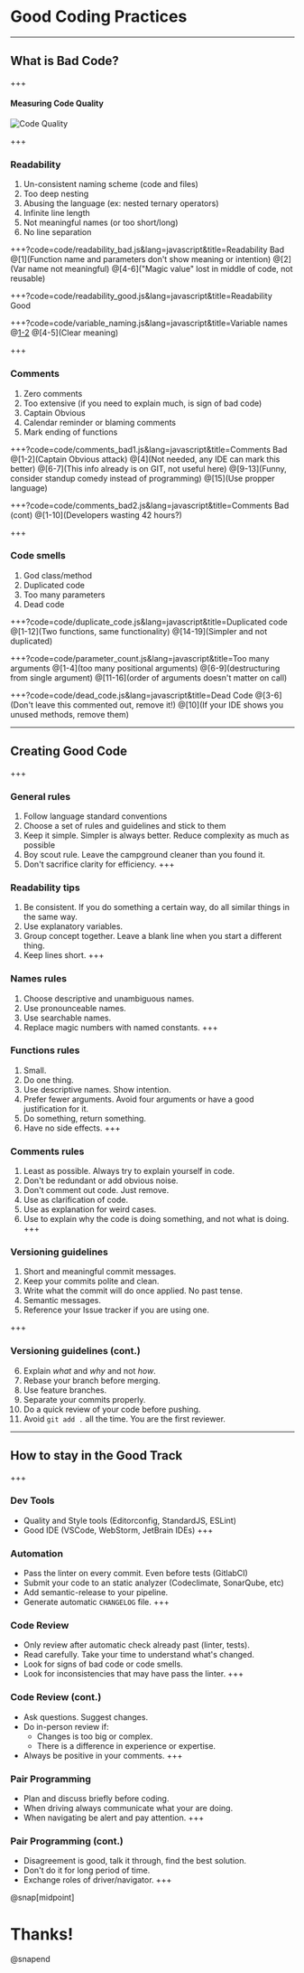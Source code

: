 
# Good Coding Practices
---
## What is Bad Code?
+++

#### Measuring Code Quality
![Code Quality](assets/img/code_quality.png)

+++
### Readability
1. Un-consistent naming scheme (code and files)
2. Too deep nesting
3.  Abusing the language (ex: nested ternary operators)
4. Infinite line length
5. Not meaningful names (or too short/long)
6. No line separation


+++?code=code/readability_bad.js&lang=javascript&title=Readability Bad
@[1](Function name and parameters don't show meaning or intention)
@[2](Var name not meaningful)
@[4-6]("Magic value" lost in middle of code, not reusable)

+++?code=code/readability_good.js&lang=javascript&title=Readability Good

+++?code=code/variable_naming.js&lang=javascript&title=Variable names
@[1-2](Why?)
@[4-5](Clear meaning)

+++
### Comments
1. Zero comments
2. Too extensive (if you need to explain much, is sign of bad code)
3. Captain Obvious
4. Calendar reminder or blaming comments
5. Mark ending of functions


+++?code=code/comments_bad1.js&lang=javascript&title=Comments Bad
@[1-2](Captain Obvious attack)
@[4](Not needed, any IDE can mark this better)
@[6-7](This info already is on GIT, not useful here)
@[9-13](Funny, consider standup comedy instead of programming)
@[15](Use propper language)

+++?code=code/comments_bad2.js&lang=javascript&title=Comments Bad (cont)
@[1-10](Developers wasting 42 hours?)


+++
### Code smells
1. God class/method
2. Duplicated code
3. Too many parameters
4. Dead code

+++?code=code/duplicate_code.js&lang=javascript&title=Duplicated code
@[1-12](Two functions, same functionality)
@[14-19](Simpler and not duplicated)

+++?code=code/parameter_count.js&lang=javascript&title=Too many arguments
@[1-4](too many positional arguments)
@[6-9](destructuring from single argument)
@[11-16](order of arguments doesn't matter on call)


+++?code=code/dead_code.js&lang=javascript&title=Dead Code
@[3-6](Don't leave this commented out, remove it!)
@[10](If your IDE shows you unused methods, remove them)


---
## Creating Good Code
+++


### General rules
1. Follow language standard conventions
2. Choose a set of rules and guidelines and stick to them
3. Keep it simple. Simpler is always better. Reduce complexity as much as possible
4. Boy scout rule. Leave the campground cleaner than you found it.
5. Don't sacrifice clarity for efficiency.
+++

### Readability tips
1. Be consistent. If you do something a certain way, do all similar things in the same way.
2. Use explanatory variables.
3. Group concept together. Leave a blank line when you start a different thing.
4. Keep lines short.
+++

### Names rules
1. Choose descriptive and unambiguous names.
3. Use pronounceable names.
4. Use searchable names.
5. Replace magic numbers with named constants.
+++

### Functions rules
1. Small.
2. Do one thing.
3. Use descriptive names. Show intention.
4. Prefer fewer arguments. Avoid four arguments or have a good justification for it.
5. Do something, return something.
6. Have no side effects.
+++

### Comments rules
1. Least as possible. Always try to explain yourself in code.
2. Don't be redundant or add obvious noise.
4. Don't comment out code. Just remove.
5. Use as clarification of code.
6. Use as explanation for weird cases.
7. Use to explain why the code is doing something, and not what is doing.
+++

### Versioning guidelines
1. Short and meaningful commit messages.
2. Keep your commits polite and clean.
3. Write what the commit will do once applied. No past tense.
4. Semantic messages.
5. Reference your Issue tracker if you are using one.

+++
### Versioning guidelines (cont.)
6. Explain _what_  and  _why_  and not _how_.
7. Rebase your branch before merging.
8. Use feature branches.
9. Separate your commits properly.
10. Do a quick review of your code before pushing.  
11. Avoid `git add .` all the time. You are the first reviewer.
---


## How to stay in the Good Track
+++

### Dev Tools
- Quality and Style tools (Editorconfig, StandardJS, ESLint)
- Good IDE (VSCode, WebStorm, JetBrain IDEs)
+++

### Automation
- Pass the linter on every commit. Even before tests (GitlabCI)
- Submit your code to an static analyzer (Codeclimate, SonarQube, etc)
- Add semantic-release to your pipeline.
- Generate automatic `CHANGELOG` file. 
+++

### Code Review
- Only review after automatic check already past (linter, tests).
- Read carefully. Take your time to understand what's changed.
- Look for signs of bad code or code smells.
- Look for inconsistencies that may have pass the linter.
+++

### Code Review (cont.)
- Ask questions. Suggest changes.
- Do in-person review if:
	- Changes is too big or complex. 
	- There is a difference in experience or expertise. 
- Always be positive in your comments.
+++

### Pair Programming
- Plan and discuss briefly before coding.
- When driving always communicate what your are doing. 
- When navigating be alert and pay attention.
+++

### Pair Programming (cont.)
- Disagreement is good, talk it through, find the best solution.
- Don't do it for long period of time.
- Exchange roles of driver/navigator.
+++


@snap[midpoint]
# Thanks!
@snapend
